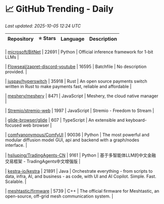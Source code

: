 # 📈 GitHub Trending - Daily

_Last updated: 2025-10-05 12:24 UTC_

| Repository | ⭐ Stars | Language | Description |
|------------|--------:|----------|-------------|

| [microsoft/BitNet](https://github.com/microsoft/BitNet) | 22691 | Python | Official inference framework for 1-bit LLMs |

| [Flowseal/zapret-discord-youtube](https://github.com/Flowseal/zapret-discord-youtube) | 16595 | Batchfile | No description provided. |

| [juspay/hyperswitch](https://github.com/juspay/hyperswitch) | 35918 | Rust | An open source payments switch written in Rust to make payments fast, reliable and affordable |

| [meshery/meshery](https://github.com/meshery/meshery) | 8471 | JavaScript | Meshery, the cloud native manager |

| [Stremio/stremio-web](https://github.com/Stremio/stremio-web) | 1997 | JavaScript | Stremio - Freedom to Stream |

| [glide-browser/glide](https://github.com/glide-browser/glide) | 607 | TypeScript | An extensible and keyboard-focused web browser |

| [comfyanonymous/ComfyUI](https://github.com/comfyanonymous/ComfyUI) | 90036 | Python | The most powerful and modular diffusion model GUI, api and backend with a graph/nodes interface. |

| [hsliuping/TradingAgents-CN](https://github.com/hsliuping/TradingAgents-CN) | 9161 | Python | 基于多智能体LLM的中文金融交易框架 - TradingAgents中文增强版 |

| [kestra-io/kestra](https://github.com/kestra-io/kestra) | 21891 | Java | Orchestrate everything - from scripts to data, infra, AI, and business - as code, with UI and AI Copilot. Simple. Fast. Scalable. |

| [meshtastic/firmware](https://github.com/meshtastic/firmware) | 5739 | C++ | The official firmware for Meshtastic, an open-source, off-grid mesh communication system. |
